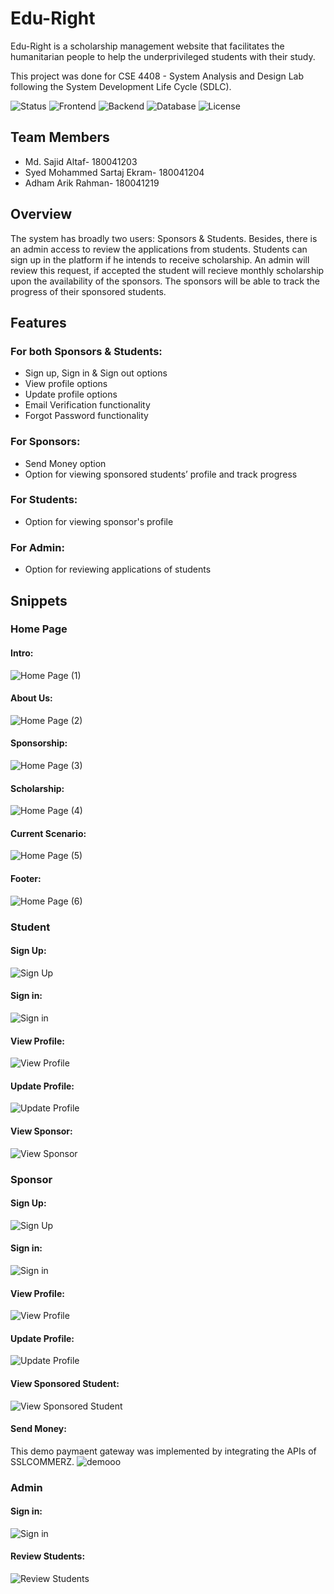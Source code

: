 # Edu-Right

Edu-Right is a scholarship management website that facilitates the humanitarian people to help the underprivileged students with their study. 

This project was done for CSE 4408 - System Analysis and Design Lab following the System Development Life Cycle (SDLC).

![Status](https://img.shields.io/badge/Status-Complete-brightgreen)
![Frontend](https://img.shields.io/badge/Frontend-Bootstrap-lightblue)
![Backend](https://img.shields.io/badge/Backend-php-purple)
![Database](https://img.shields.io/badge/Database-phpMyAdmin-blue)
![License](https://img.shields.io/badge/license-MIT-orange.svg)


## Team Members
* Md. Sajid Altaf- 180041203
* Syed Mohammed Sartaj Ekram- 180041204
* Adham Arik Rahman- 180041219

## Overview
The system has broadly two users: Sponsors & Students. Besides, there is an admin access to review the applications from students. Students can sign up in the platform if he intends to receive scholarship. An admin will review this request, if accepted the student will recieve monthly scholarship upon the availability of the sponsors. The sponsors will be able to track the progress of their sponsored students.  

## Features
### For both Sponsors & Students:
* Sign up, Sign in & Sign out options
* View profile options 
* Update profile options
* Email Verification functionality 
* Forgot Password functionality 

### For Sponsors:
* Send Money option
* Option for viewing sponsored students’ profile and track progress

### For Students:
* Option for viewing sponsor's profile

### For Admin:
* Option for reviewing applications of students


## Snippets
### Home Page
#### Intro:
![Home Page (1)](https://user-images.githubusercontent.com/57594776/109493440-b38e0e00-7ab6-11eb-870c-e7443bb5beb2.jpg)
#### About Us:
![Home Page (2)](https://user-images.githubusercontent.com/57594776/109493659-049e0200-7ab7-11eb-8b02-8a136f59a080.jpg)
#### Sponsorship:
![Home Page (3)](https://user-images.githubusercontent.com/57594776/109493722-1a132c00-7ab7-11eb-9b33-dd20e66c2127.jpg)
#### Scholarship:
![Home Page (4)](https://user-images.githubusercontent.com/57594776/109493704-15e70e80-7ab7-11eb-97fa-af50acd825aa.jpg)
#### Current Scenario:
![Home Page (5)](https://user-images.githubusercontent.com/57594776/109493715-18e1ff00-7ab7-11eb-8b02-58d7eb096d15.jpg)
#### Footer:
![Home Page (6)](https://user-images.githubusercontent.com/57594776/109493719-197a9580-7ab7-11eb-8084-cda9a440b308.jpg)

### Student
#### Sign Up:
![Sign Up](https://user-images.githubusercontent.com/57594776/109494226-cead4d80-7ab7-11eb-9edf-000979063d4e.jpg)
#### Sign in:
![Sign in](https://user-images.githubusercontent.com/57594776/109494263-d967e280-7ab7-11eb-86e3-28c20f13d2a1.jpg)
#### View Profile:
![View Profile](https://user-images.githubusercontent.com/57594776/109494250-d53bc500-7ab7-11eb-8f0c-f92161e0bcf3.jpg)
#### Update Profile:
![Update Profile](https://user-images.githubusercontent.com/57594776/109494238-d2d96b00-7ab7-11eb-9327-3479a21421b9.jpg)
#### View Sponsor:
![View Sponsor](https://user-images.githubusercontent.com/57594776/109494259-d7058880-7ab7-11eb-9ac4-cbbf6903b6b5.jpg)

### Sponsor
#### Sign Up:
![Sign Up](https://user-images.githubusercontent.com/57594776/109494679-6743cd80-7ab8-11eb-900c-954e5fdc93be.jpg)
#### Sign in:
![Sign in](https://user-images.githubusercontent.com/57594776/109494677-66ab3700-7ab8-11eb-8379-79d1f6ad82a2.jpg)
#### View Profile:
![View Profile](https://user-images.githubusercontent.com/57594776/109494673-657a0a00-7ab8-11eb-9a86-d304e3a115cb.jpg)
#### Update Profile:
![Update Profile](https://user-images.githubusercontent.com/57594776/109494667-63b04680-7ab8-11eb-9b17-847e4ecd9334.jpg)
#### View Sponsored Student:
![View Sponsored Student](https://user-images.githubusercontent.com/57594776/109494676-6612a080-7ab8-11eb-9bbb-435a708d3fd7.jpg)
#### Send Money:
This demo paymaent gateway was implemented by integrating the APIs of SSLCOMMERZ.
![demooo](https://user-images.githubusercontent.com/57594776/109497058-b3dcd800-7abb-11eb-8843-02d5a59673b7.png)


### Admin
#### Sign in:
![Sign in](https://user-images.githubusercontent.com/57594776/109494916-bab61b80-7ab8-11eb-9ae1-4a54d666b127.jpg)
#### Review Students:
![Review Students](https://user-images.githubusercontent.com/57594776/109494922-bc7fdf00-7ab8-11eb-9f64-61d4d2ead75a.jpg)

